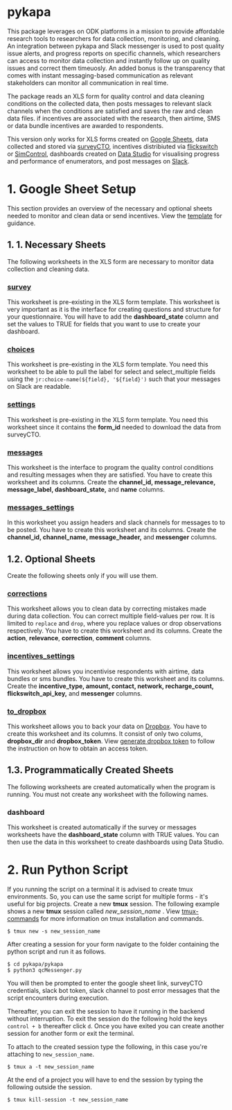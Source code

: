 # pykapa
This package leverages on ODK platforms in a mission to provide affordable research tools to researchers for data collection, monitoring, and cleaning. An integration between pykapa and Slack messenger is used to post quality issue alerts, and progress reports on specific channels, which researchers can access to monitor data collection and instantly follow up on quality issues and correct them timeuosly. An added bonus is the transparency that comes with instant messaging-based communication as relevant stakeholders can monitor all communication in real time.

The package reads an XLS form for quality control and data cleaning conditions on the collected data, then posts messages to relevant slack channels when the conditions are satisfied and saves the raw and clean data files. if incentives are associated with the research, then airtime, SMS or data bundle incentives are awarded to respondents.  

This version only works for XLS forms created on [Google Sheets](https://docs.google.com), data collected and stored via [surveyCTO](https://www.surveycto.com), incentives distribiuted via [flickswitch](https://www.flickswitch.co.za) or [SimControl](https://new.simcontrol.co.za/), dashboards created on [Data Studio](https://datastudio.google.com) for visualising progress and performance of enumerators, and post messages on [Slack](https://slack.com).

# 1. Google Sheet Setup
This section provides an overview of the necessary and optional sheets needed to monitor and clean data or send incentives. View the [template](https://docs.google.com/spreadsheets/d/1J7vr1fY8PlsXcAlCewMDBbMsxdHICZPR7CoPby-MYBs/edit) for guidance.

## 1. 1. **Necessary Sheets**

The following worksheets in the XLS form are necessary to monitor data collection and cleaning data.

### [survey](https://docs.google.com/spreadsheets/d/1J7vr1fY8PlsXcAlCewMDBbMsxdHICZPR7CoPby-MYBs/edit)

This worksheet is pre-existing in the XLS form template. This worksheet is very important as it is the interface for creating questions and structure for your questionnaire. You will have to add the **dashboard_state** column and set the values to TRUE for fields that you want to use to create your dashboard.

### [choices](https://docs.google.com/spreadsheets/d/1J7vr1fY8PlsXcAlCewMDBbMsxdHICZPR7CoPby-MYBs/edit#gid=1259247300)

This worksheet is pre-existing in the XLS form template. You need this worksheet to be able to pull the label for select and select_multiple fields using the `jr:choice-name(${field}, '${field}')` such that your messages on Slack are readable.

### [settings](https://docs.google.com/spreadsheets/d/1J7vr1fY8PlsXcAlCewMDBbMsxdHICZPR7CoPby-MYBs/edit#gid=1265829571)

This worksheet is pre-existing in the XLS form template. You need this worksheet since it contains the **form_id** needed to download the data from surveyCTO.

### [messages](https://docs.google.com/spreadsheets/d/1J7vr1fY8PlsXcAlCewMDBbMsxdHICZPR7CoPby-MYBs/edit#gid=1628036173)
This worksheet is the interface to program the quality control conditions and resulting messages when they are satisfied. You have to create this worksheet and its columns. Create the **channel_id, message_relevance, message_label,	dashboard_state,** and **name** columns.

### [messages_settings](https://docs.google.com/spreadsheets/d/1J7vr1fY8PlsXcAlCewMDBbMsxdHICZPR7CoPby-MYBs/edit#gid=2118996547)
In this worksheet you assign headers and slack channels for messages to to be posted. You have to create this worksheet and its columns. Create the **channel_id, channel_name, message_header,** and **messenger** columns.

## 1.2. **Optional Sheets**
Create the following sheets only if you will use them.
### [corrections](https://docs.google.com/spreadsheets/d/1WUm39fSxk9gigXw5SDbmYiRtg68CW0EMRVnZ1rNemdI/edit#gid=275124491)
This worksheet allows you to clean data by correcting mistakes made during data collection. You can correct multiple field-values per row. It is limited to `replace` and `drop`, where you replace values or drop observations respectively. You have to create this worksheet and its columns. Create the **action**, **relevance**,	**correction**,	**comment** columns. 
### [incentives_settings](https://docs.google.com/spreadsheets/d/1J7vr1fY8PlsXcAlCewMDBbMsxdHICZPR7CoPby-MYBs/edit#gid=1366715473)

This worksheet allows you incentivise respondents with airtime, data bundles or sms bundles. You have to create this worksheet and its columns. Create the **incentive_type, amount, contact, network, recharge_count, flickswitch_api_key,** and **messenger** columns.
### [to_dropbox](https://docs.google.com/spreadsheets/d/1yZfpCAV1BHkHBwfncnvZebFN0xRcUyOa6j6gcwkBlxk/edit#gid=86807683)

This worksheet allows you to back your data on [Dropbox](http://dropbox.com). You have to create this worksheet and its columns. It consist of only two colums, **dropbox_dir** and **dropbox_token**. View [generate dropbox token](https://blogs.dropbox.com/developers/2014/05/generate-an-access-token-for-your-own-account/) to follow the instruction on how to obtain an access token.

## 1.3. **Programmatically Created Sheets**

The following worksheets are created automatically when the program is running. You must not create any worksheet with the following names.

### dashboard

This worksheet is created automatically if the survey or messages worksheets have the **dashboard_state** column with TRUE values. You can then use the data in this worksheet to create dashboards using Data Studio.

# 2. Run Python Script

If you running the script on a terminal it is advised to create tmux environments. So, you can use the same script for multiple forms - it's useful for big projects. Create a new **tmux** session. The following example shows a new **tmux** session called _new_session_name_ .
View [tmux-commands](https://gist.github.com/MohamedAlaa/2961058) for more information on tmux installation and commands.

    $ tmux new -s new_session_name

After creating a session for your form navigate to the folder containing the python script and run it as follows.

    $ cd pykapa/pykapa
    $ python3 qcMessenger.py

You will then be prompted to enter the google sheet link, surveyCTO credentials, slack bot token, slack channel to post error messages that the script encounters during execution.

Thereafter, you can exit the session to have it running in the backend without interruption. To exit the session do the following hold the keys `control + b` thereafter click `d`. Once you have exited you can create another session for another form or exit the terminal.

To attach to the created session type the following, in this case you're attaching to `new_session_name`.

    $ tmux a -t new_session_name

At the end of a project you will have to end the session by typing the following outside the session.

    $ tmux kill-session -t new_session_name


